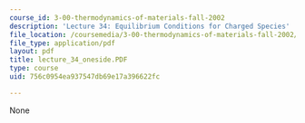 ```yaml
---
course_id: 3-00-thermodynamics-of-materials-fall-2002
description: 'Lecture 34: Equilibrium Conditions for Charged Species'
file_location: /coursemedia/3-00-thermodynamics-of-materials-fall-2002/756c0954ea937547db69e17a396622fc_lecture_34_oneside.PDF
file_type: application/pdf
layout: pdf
title: lecture_34_oneside.PDF
type: course
uid: 756c0954ea937547db69e17a396622fc

---
```

None